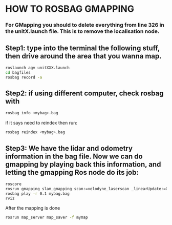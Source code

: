 # HOW TO ROSBAG GMAPPING

### For GMapping you should to delete everything from line 326 in the unitX.launch file. This is to remove the localisation node.

## Step1: type into the terminal the following stuff, then drive around the area that you wanna map.
```bash
roslaunch agv unitXXX.launch
cd bagfiles
rosbag record -a
```

## Step2: if using different computer, check rosbag with  

```bash
rosbag info <mybag>.bag  
```

if it says need to reindex then run: 

```bash
rosbag reindex <mybag>.bag  
```



## Step3: We have the lidar and odometry information in the bag file. Now we can do gmapping by playing back this information, and letting the gmapping Ros node do its job:

```bash
roscore  
rosrun gmapping slam_gmapping scan:=velodyne_laserscan _linearUpdate:=0.1 _angularUpdate:=0.1 _map_update_interval:=0.5 _particles:=200  
rosbag play -r 0.1 mybag.bag  
rviz  
```

After the mapping is done

```bash
rosrun map_server map_saver -f mymap  
```

